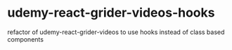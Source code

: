 # udemy-react-grider-videos-hooks
refactor of udemy-react-grider-videos to use hooks instead of class based components
